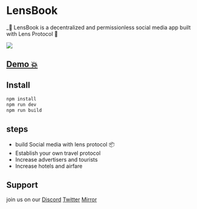 # LensBook

_👀 LensBook is a decentralized and permissionless social media app built with Lens Protocol 🌿

[![](misc/demo.gif)](https://mkosir.github.io/react-parallax-tilt/?path=/story/react-parallax-tilt--glare-effect)

## [Demo 💥](https://testnet.0xtrip.xyz/)

## Install

```bash
npm install
npm run dev
npm run build
```

## steps

- build Social media with lens protocol 📦
- Establish your own travel protocol
- Increase advertisers and tourists
- Increase hotels and airfare


## Support

join us on our [Discord](https://discord.gg/aDtzhfd9c3)  [Twitter](https://twitter.com/0xtripxyz)
 [Mirror](https://mirror.xyz/0x16A2B058265d353d20dBe40Cd764b9c815955f49)







